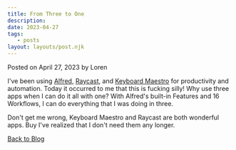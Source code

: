 ```yaml
---
title: From Three to One
description:
date: 2023-04-27
tags:
   - posts
layout: layouts/post.njk
---
```


Posted on April 27, 2023 by Loren

I've been using [Alfred](https://www.alfredapp.com/), [Raycast](https://www.raycast.com/), and [Keyboard Maestro](https://www.keyboardmaestro.com/main/) for productivity and automation. Today it occurred to me that this is fucking silly! Why use three apps when I can do it all with one? With Alfred's built-in Features and 16 Workflows, I can do everything that I was doing in three.

Don't get me wrong, Keyboard Maestro and Raycast are both wonderful apps. Buy I've realized that I don't need them any longer.

[Back to Blog](https://ldstephens.me/blog)
